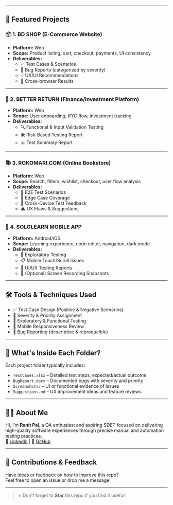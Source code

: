 
---

## 🌟 Featured Projects

### 📦 1. BD SHOP (E-Commerce Website)
- **Platform:** Web
- **Scope:** Product listing, cart, checkout, payments, UI consistency
- **Deliverables:**
  - ✅ Test Cases & Scenarios
  - 🐞 Bug Reports (categorized by severity)
  - 💡 UX/UI Recommendations
  - 🧪 Cross-browser Results

---

### 💸 2. BETTER RETURN (Finance/Investment Platform)
- **Platform:** Web
- **Scope:** User onboarding, KYC flow, investment tracking
- **Deliverables:**
  - 🔍 Functional & Input Validation Testing
  - 🛠️ Risk-Based Testing Report
  - 📊 Test Summary Report

---

### 📚 3. ROKOMARI.COM (Online Bookstore)
- **Platform:** Web
- **Scope:** Search, filters, wishlist, checkout, user flow analysis
- **Deliverables:**
  - 📑 E2E Test Scenarios
  - 🔄 Edge Case Coverage
  - 🧩 Cross-Device Test Feedback
  - ⚠️ UX Flaws & Suggestions

---

### 📱 4. SOLOLEARN MOBILE APP
- **Platform:** Android/iOS
- **Scope:** Learning experience, code editor, navigation, dark mode
- **Deliverables:**
  - 🧭 Exploratory Testing
  - 📋 Mobile Touch/Scroll Issues
  - 📱 UI/UX Testing Reports
  - 🎥 (Optional) Screen Recording Snapshots

---

## 🛠️ Tools & Techniques Used
- ✅ Test Case Design (Positive & Negative Scenarios)
- 📌 Severity & Priority Assignment
- 🧪 Exploratory & Functional Testing
- 📱 Mobile Responsiveness Review
- 📝 Bug Reporting (descriptive & reproducible)

---

## 📄 What's Inside Each Folder?
Each project folder typically includes:
- `TestCases.xlsx` – Detailed test steps, expected/actual outcome
- `BugReport.docx` – Documented bugs with severity and priority
- `Screenshots/` – UI or functional evidence of issues
- `Suggestions.md` – UX improvement ideas and feature reviews

---

## 👨‍💻 About Me

Hi, I’m **Ranit Pal**, a QA enthusiast and aspiring SDET focused on delivering high-quality software experiences through precise manual and automation testing practices.  
🔗 [LinkedIn](https://www.linkedin.com/in/ranitpal003) | 🔗 [GitHub](https://github.com/Ranitpal-003-07)

---

## 🙌 Contributions & Feedback

Have ideas or feedback on how to improve this repo?  
Feel free to open an issue or drop me a message!

---

> ⭐ Don't forget to **Star** this repo if you find it useful!
